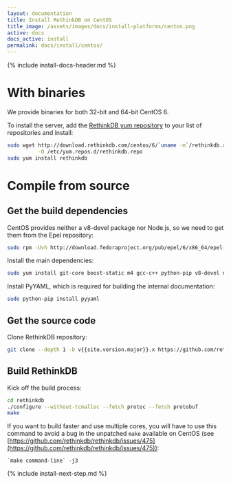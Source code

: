 ```yaml
---
layout: documentation
title: Install RethinkDB on CentOS
title_image: /assets/images/docs/install-platforms/centos.png
active: docs
docs_active: install
permalink: docs/install/centos/
---
```

{% include install-docs-header.md %}

# With binaries #

We provide binaries for both 32-bit and 64-bit CentOS 6.

To install the server, add the [RethinkDB yum repository](http://download.rethinkdb.com/centos) to your list of repositories and install:

```bash
sudo wget http://download.rethinkdb.com/centos/6/`uname -m`/rethinkdb.repo \
          -O /etc/yum.repos.d/rethinkdb.repo
sudo yum install rethinkdb
```
# Compile from source #

## Get the build dependencies ##
CentOS provides neither a v8-devel package nor Node.js, so we need to get them
from the Epel repository:

```bash
sudo rpm -Uvh http://download.fedoraproject.org/pub/epel/6/x86_64/epel-release-6-8.noarch.rpm
```

Install the main dependencies:

```bash
sudo yum install git-core boost-static m4 gcc-c++ python-pip v8-devel nodejs npm ncurses-devel
```

Install PyYAML, which is required for building the internal documentation:

```bash
sudo python-pip install pyyaml
```

## Get the source code ##
Clone RethinkDB repository:

```bash
git clone --depth 1 -b v{{site.version.major}}.x https://github.com/rethinkdb/rethinkdb.git
```

## Build RethinkDB ##

Kick off the build process:

```bash
cd rethinkdb
./configure --without-tcmalloc --fetch protoc --fetch protobuf
make
```

If you want to build faster and use multiple cores, you will have to use
this command to avoid a bug in the unpatched `make` available on CentOS (see
[https://github.com/rethinkdb/rethinkdb/issues/475](https://github.com/rethinkdb/rethinkdb/issues/475)):

```
`make command-line` -j3
```

{% include install-next-step.md %}
